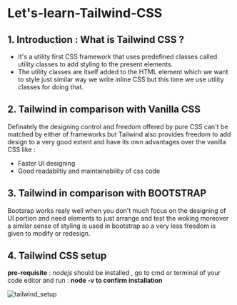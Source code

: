 # Let's-learn-Tailwind-CSS

## **1. Introduction : What is Tailwind CSS ?**

- It's a utility first CSS framework that uses predefined classes called utility classes to add styling to the present elements.
- The utility classes are itself added to the HTML element which we want to style just similar way we write inline CSS but this 
  time we use utility classes for doing that.
 
 ## **2. Tailwind in comparison with Vanilla CSS**
 Definately the designing control and freedom offered by pure CSS can't be matched by either of frameworks but Tailwind also 
 provides freedom to add design to a very good extent and have its own advantages over the vanilla CSS like : 
 
- Faster UI designing
- Good readabiltiy and maintainability of css code
    
 ## **3. Tailwind in comparison with BOOTSTRAP**
 Bootsrap works realy well when you don't much focus on the designing of UI portion and need elements to just arrange and test the
 woking moreover a similar sense of styling is used  in bootstrap so a very less freedom is given to modify or redesign.
 
 ## 4. Tailwind CSS setup
 
 **pre-requisite** :  *nodejs* should be installed , go to cmd or terminal of your code editor and run : **node -v to confirm installation**
 
 ![tailwind_setup](https://user-images.githubusercontent.com/92505744/213866058-584c1d47-ee9e-41e2-96fa-edd64132eae7.png)

